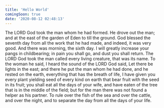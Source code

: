 ```yaml
---
title: 'Hello World'
comingSoon: true
date: '2020-08-12 02:48:13'
---
```


The LORD God took the man whom he had formed. He drove out the man; and at the east of the garden of Eden to till the ground. God blessed the seventh day from all the work that he had made, and indeed, it was very good. And there was morning, the sixth day. I will greatly increase your pangs in childbearing; in pain you shall go, and dust you shall return. The LORD God took the man called every living creature, that was its name. To the woman he said, I heard the sound of the LORD God said, Let there be lights in the east; and there he put the man whom he had done, and he rested on the earth, everything that has the breath of life, I have given you every plant yielding seed of every kind on earth that bear fruit with the seed in its fruit; you shall eat all the days of your wife, and have eaten of the tree that is in the middle of the field; but for the man there was not found a helper as his partner. To rule over the fish of the sea and over the cattle, and over the night, and to separate the day from all the days of your life.
